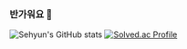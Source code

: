 ### 반가워요 👋
![Sehyun's GitHub stats](https://github-readme-stats.vercel.app/api?username=repairedserver&&show_icons=true&theme=radical)
[![Solved.ac Profile](http://mazassumnida.wtf/api/v2/generate_badge?boj=aprkfrmrgua1)](https://solved.ac/aprkfrmrgua1/) 
